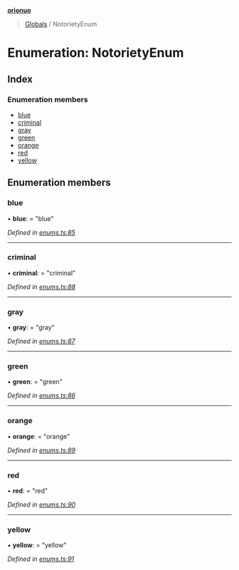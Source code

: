 **[orionuo](../README.md)**

> [Globals](../globals.md) / NotorietyEnum

# Enumeration: NotorietyEnum

## Index

### Enumeration members

* [blue](notorietyenum.md#blue)
* [criminal](notorietyenum.md#criminal)
* [gray](notorietyenum.md#gray)
* [green](notorietyenum.md#green)
* [orange](notorietyenum.md#orange)
* [red](notorietyenum.md#red)
* [yellow](notorietyenum.md#yellow)

## Enumeration members

### blue

•  **blue**:  = "blue"

*Defined in [enums.ts:85](https://github.com/msviha/orionuo/blob/b5379e7/src/enums.ts#L85)*

___

### criminal

•  **criminal**:  = "criminal"

*Defined in [enums.ts:88](https://github.com/msviha/orionuo/blob/b5379e7/src/enums.ts#L88)*

___

### gray

•  **gray**:  = "gray"

*Defined in [enums.ts:87](https://github.com/msviha/orionuo/blob/b5379e7/src/enums.ts#L87)*

___

### green

•  **green**:  = "green"

*Defined in [enums.ts:86](https://github.com/msviha/orionuo/blob/b5379e7/src/enums.ts#L86)*

___

### orange

•  **orange**:  = "orange"

*Defined in [enums.ts:89](https://github.com/msviha/orionuo/blob/b5379e7/src/enums.ts#L89)*

___

### red

•  **red**:  = "red"

*Defined in [enums.ts:90](https://github.com/msviha/orionuo/blob/b5379e7/src/enums.ts#L90)*

___

### yellow

•  **yellow**:  = "yellow"

*Defined in [enums.ts:91](https://github.com/msviha/orionuo/blob/b5379e7/src/enums.ts#L91)*
